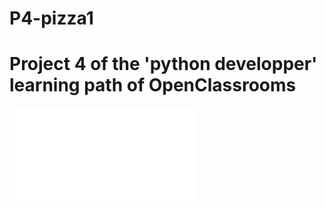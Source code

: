 # P4-pizza1
# Project 4 of the 'python developper' learning path of OpenClassrooms

![](./OC-Pizza-description-de-notre-besoin.pdf)
